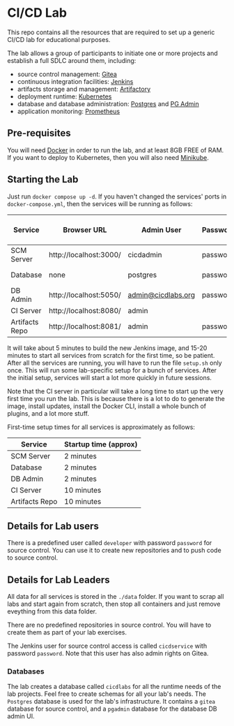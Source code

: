 # CI/CD Lab

This repo contains all the resources that are required to set up a generic CI/CD lab for educational purposes.

The lab allows a group of participants to initiate one or more projects and establish a full SDLC around them, including:

- source control management: [Gitea](https://github.com/go-gitea/gitea)
- continuous integration facilities: [Jenkins](https://jenkins.io)
- artifacts storage and management: [Artifactory](https://jfrog.com/artifactory/)
- deployment runtime: [Kubernetes](https://kubernetes.io/)
- database and database administration: [Postgres]() and [PG Admin]()
- application monitoring: [Prometheus](https://prometheus.io/)

## Pre-requisites

You will need [Docker](https://www.docker.io/) in order to run the lab, and at least 8GB FREE of RAM.
If you want to deploy to Kubernetes, then you will also need [Minikube](https://minikube.sigs.k8s.io/docs/).

## Starting the Lab

Just run `docker compose up -d`. If you haven't changed the services' ports in `docker-compose.yml`, then the services will be running as follows:

|Service             |Browser URL              |Admin User             |Password    |Startup time (approx)|
|--------------------|-------------------------|-----------------------|------------|---------------------|
|SCM Server          |http://localhost:3000/   |cicdadmin              |password    |2 minutes            |
|Database            |none                     |postgres               |password    |2 minutes            |
|DB Admin            |http://localhost:5050/   |admin@cicdlabs.org     |password    |
|CI Server           |http://localhost:8080/   |admin                  |            |
|Artifacts Repo      |http://localhost:8081/   |admin                  |password    |


It will take about 5 minutes to build the new Jenkins image, and 15-20 minutes to start all services from scratch for the first time, so be patient. 
After all the services are running, you will have to run the file `setup.sh` only once. This will run some lab-specific setup for a bunch of services. 
After the initial setup, services will start a lot more quickly in future sessions.

Note that the CI server in particular will take a long time to start up the very first time you run the lab. This is because there is a lot to do to generate
the image, install updates, install the Docker CLI, install a whole bunch of plugins, and a lot more stuff.

First-time setup times for all services is approximately as follows:

|Service             |Startup time (approx)|
|--------------------|---------------------|
|SCM Server          |2 minutes            |
|Database            |2 minutes            |
|DB Admin            |2 minutes            |
|CI Server           |10 minutes           |
|Artifacts Repo      |10 minutes           |


## Details for Lab users

There is a predefined user called `developer` with password `password` for source control. You can use it to create new repositories and to push
code to source control.

## Details for Lab Leaders

All data for all services is stored in the `./data` folder. If you want to scrap all labs and start again from scratch,
then stop all containers and just remove eveything from this data folder.

There are no predefined repositories in source control. You will have to create them as part of your lab exercises.

The Jenkins user for source control access is called `cicdservice` with password `password`. Note that this user has also admin rights on Gitea.

### Databases

The lab creates a database called `cicdlabs` for all the runtime needs of the lab projects. Feel free to create schemas for all your lab's needs.
The `Postgres` database is used for the lab's infrastructure. It contains a `gitea` database for source control, and a `pgadmin` database for
the database DB admin UI.

